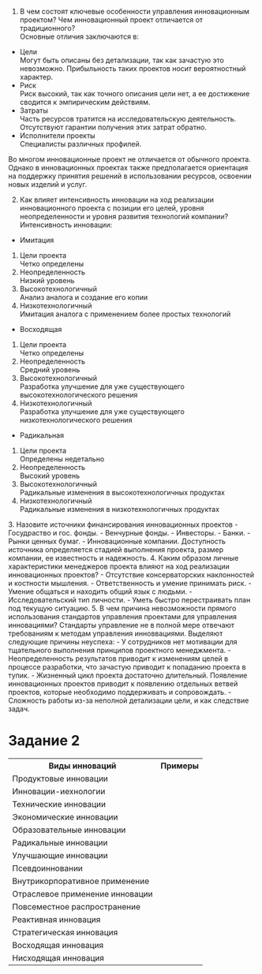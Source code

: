 1. В чем состоят ключевые особенности управления инновационным проектом? Чем инновационный проект отличается от традиционного?  
Основные отличия заключаются в:
- Цели  
Могут быть описаны без детализации, так как зачастую это невозможно. Прибыльность таких проектов носит вероятностный характер.
- Риск  
Риск высокий, так как точного описания цели нет, а ее достижение сводится к эмпирическим действиям.
- Затраты  
Часть ресурсов тратится на исследовательскую деятельность. Отсутствуют гарантии получения этих затрат обратно.
- Исполнители проекты  
Специалисты различных профилей.

Во многом инновационные проект не отличается от обычного проекта. Однако в инновационных проектах также предполагается ориентация на поддержку принятия решений в использовании ресурсов, освоении новых изделий и услуг.

2. Как влияет интенсивность инновации на ход реализации инновационного проекта с позиции его целей, уровня неопределенности и уровня развития технологий компании?  
Интенсивность инновации:
- Имитация
<ol>
  <li>Цели проекта</li>
    Четко определены
  <li>Неопределенность</li>
    Низкий уровень
  <li>Высокотехнологичный</li>
    Анализ аналога и создание его копии
  <li>Низкотехнологичный</li>
    Имитация аналога с применением более простых технологий
</ol> 

- Восходящая
<ol>
  <li>Цели проекта</li>
    Четко определены
  <li>Неопределенность</li>
    Средний уровень
  <li>Высокотехнологичный</li>
    Разработка улучшение для уже существующего высокотехнологического решения 
  <li>Низкотехнологичный</li>
    Разработка улучшение для уже существующего низкотехнологического решения 
</ol> 

- Радикальная
<ol>
  <li>Цели проекта</li>
    Определены недетально
  <li>Неопределенность</li>
    Высокий уровень
  <li>Высокотехнологичный</li>
    Радикальные изменения в высокотехнологичных продуктах
  <li>Низкотехнологичный</li>
    Радикальные изменения в низкотехнологичных продуктах
</ol> 
3. Назовите источники финансирования инновационных проектов  
- Госудраство и гос. фонды.
- Венчурные фонды.
- Инвесторы.
- Банки.
- Рынки ценных бумаг.
- Инновационные компании.
Доступность источника определяется стадией выполнения проекта, размер компании, ее известность и надежность.
4. Каким образом личные характеристики менеджеров проекта влияют на ход реализации инновационных проектов?  
- Отсутствие консерваторских наклонностей и костности мышления.
- Ответственность и умение принимать риск.
- Умение общаться и находить общий язык с людьми.
- Исследовательский тип личности.
- Уметь быстро перестраивать план под текущую ситуацию.
5. В чем причина невозможности прямого использования стандартов управления проектами для управления инновациями?  
Стандарты управление не в полной мере отвечают требованиям к методам управления инноввациями. Выделяют следующие причины неуспеха:
- У сотрудников нет мотивации для тщательного выполнения принципов проектного менеджмента.
- Неопределенность результатов приводит к изменениям целей в процессе разработки, что зачастую приводит к попаданию проекта в тупик.
- Жизненный цикл проекта достаточно длительный. Появление инновационных проектов приводит к появлению отдельных ветвей проектов, которые необходимо поддерживать и сопровождать.
- Сложность работы из-за неполной детализации цели, и как следствие задач.

# Задание 2
<table>
  <tr>
    <th>Виды инноваций</th>
    <th>Примеры</th>   
  </tr>
  
  <tr>
    <td>Продуктовые инновации</td>
    <td></td>
  </tr>
  <tr>
    <td>Инновации-иехнологии</td>
    <td></td>
  </tr>
  <tr>
    <td>Технические инновации</td>
    <td></td>
  </tr><tr>
    <td>Экономические инновации</td>
    <td></td>
  </tr><tr>
    <td>Образовательные инновации</td>
    <td></td>
  </tr><tr>
    <td>Радикальные инновации</td>
    <td></td>
  </tr><tr>
    <td>Улучшающие инновации</td>
    <td></td>
  </tr><tr>
    <td>Псевдоинновании</td>
    <td></td>
  </tr><tr>
    <td>Внутрикорпоративное применение</td>
    <td></td>
  </tr><tr>
    <td>Отраслевое применение инновации</td>
    <td></td>
  </tr><tr>
    <td>Повсеместное распространение</td>
    <td></td>
  </tr><tr>
    <td>Реактивная инновация</td>
    <td></td>
  </tr><tr>
    <td>Стратегическая инновация</td>
    <td></td>
  </tr><tr>
    <td>Восходящая инновация</td>
    <td></td>
  </tr>
  </tr><tr>
    <td>Нисходящая инновация</td>
    <td></td>
  </tr>
</table>

